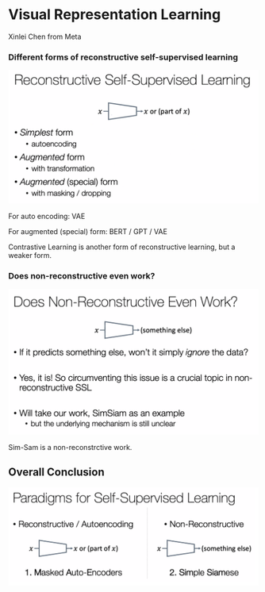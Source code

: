 # Visual Representation Learning

Xinlei Chen from Meta

### Different forms of reconstructive self-supervised learning

![Screenshot 2023-10-26 at 3.01.47 PM](./files/xinleichen1.png)

For auto encoding: VAE

For augmented (special) form: BERT / GPT / VAE

Contrastive Learning is another form of reconstructive learning, but a weaker form.



### Does non-reconstructive even work?

![Screenshot 2023-10-26 at 3.07.36 PM](./files/xinleichen2.png)

Sim-Sam is a non-reconstrctive work.



## Overall Conclusion

![Screenshot 2023-10-26 at 3.20.02 PM](./files/xinleichen3.png)